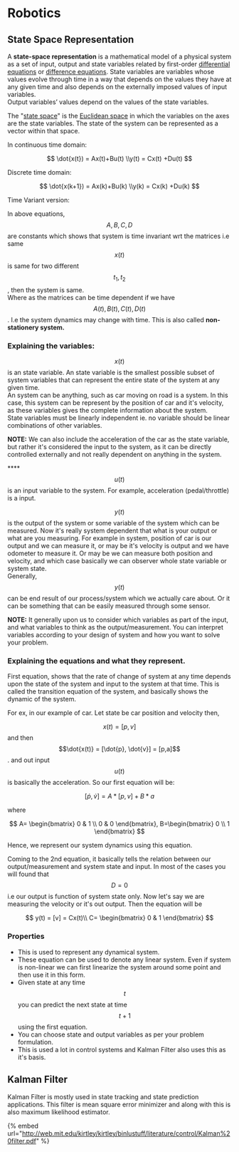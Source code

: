 # Robotics

## State Space Representation

A **state-space representation** is a mathematical model of a physical system as a set of input, output and state variables related by first-order [differential equations](https://en.wikipedia.org/wiki/Differential_equation) or [difference equations](https://en.wikipedia.org/wiki/Difference_equation). State variables are variables whose values evolve through time in a way that depends on the values they have at any given time and also depends on the externally imposed values of input variables.   
Output variables’ values depend on the values of the state variables.

The "[state space](https://en.wikipedia.org/wiki/State_space)" is the [Euclidean space](https://en.wikipedia.org/wiki/Euclidean_space) in which the variables on the axes are the state variables. The state of the system can be represented as a vector within that space.

In continuous time domain:

$$
\dot{x(t}) = Ax(t)+Bu(t) \\y(t) = Cx(t) +Du(t)
$$

Discrete time domain:

$$
\dot{x(k+1}) = Ax(k)+Bu(k) \\y(k) = Cx(k) +Du(k)
$$

Time Variant version:

In above equations, $$A,B,C,D$$are constants which shows that system is time invariant wrt the matrices i.e same $$x(t)$$is same for two different $$t_1, t_2$$, then the system is same.   
Where as the matrices can be time dependent if we have $$A(t), B(t), C(t), D(t)$$. I.e the system dynamics may change with time. This is also called **non-stationery system.** 

### Explaining the variables: 

$$x(t)$$is an state variable. An state variable is the smallest possible subset of system variables that can represent the entire state of the system at any given time.   
An system can be anything, such as car moving on road is a system. In this case, this system can be represent by the position of car and it's velocity, as these variables gives the complete information about the system.   
State variables must be linearly independent ie. no variable should be linear combinations of other variables. 

**NOTE:** We can also include the acceleration of the car as the state variable, but rather it's considered the input to the system, as it can be directly controlled externally and not really dependent on anything in the system. 

\*\*\*\*$$u(t )$$is an input variable to the system. For example, acceleration \(pedal/throttle\) is a input.  

$$y(t)$$is the output of the system or some variable of the system which can be measured. Now it's really system dependent that what is your output or what are you measuring. For example in system, position of car is our output and we can measure it, or may be it's velocity is output and we have odometer to measure it. Or may be we can measure both position and velocity, and which case basically we can observer whole state variable or system state.   
Generally, $$y(t)$$can be end result of our process/system which we actually care about. Or it can be something that can be easily measured through some sensor. 

**NOTE:** It generally upon us to consider which variables as part of the input, and what variables to think as the output/measurement. You can interpret variables according to your design of system and how you want to solve your problem. 

### Explaining the equations and what they represent. 

First equation, shows that the rate of change of system at any time depends upon the state of the system and input to the system at that time. This is called the transition equation of the system, and basically shows the dynamic of the system. 

For ex, in our example of car. Let state be car position and velocity then, 

$$x(t) = [p,v]$$and then $$\dot{x(t)} = [\dot{p}, \dot{v}] = [p,a]$$. and out input $$u(t)$$is basically the acceleration. So our first equation will be:

$$
[\dot{p}, \dot{v}] = A*[p,v]+B*a
$$

where 

$$
A=
\begin{bmatrix}
0 & 1 \\
0 & 0 
\end{bmatrix}, 
B=\begin{bmatrix}
0  \\
1
\end{bmatrix}
$$

Hence, we represent our system dynamics using this equation. 

Coming to the 2nd equation, it basically tells the relation between our output/measurement and system state and input. In most of the cases you will found that $$D=0$$i.e our output is function of system state only. Now let's say we are measuring the velocity or it's out output. Then the equation will be

$$
y(t) = [v] = Cx(t)\\
C= \begin{bmatrix}
0 & 1 
\end{bmatrix}
$$

### Properties

* This is used to represent any dynamical system. 
* These equation can be used to denote any linear system. Even if system is non-linear we can first linearize the system around some point and then use it in this form. 
* Given state at any time $$t$$you can predict the next state at time $$t+1$$using the first equation.
* You can choose state and output variables as per your problem formulation. 
* This is used a lot in control systems and Kalman Filter also uses this as it's basis. 

## Kalman Filter

Kalman Filter is mostly used in state tracking and state prediction applications. This filter is mean square error minimizer and along with this is also maximum likelihood estimator. 

{% embed url="http://web.mit.edu/kirtley/kirtley/binlustuff/literature/control/Kalman%20filter.pdf" %}



